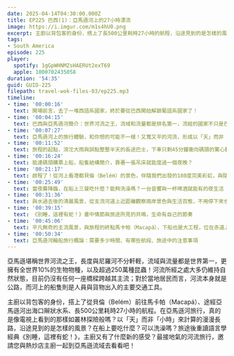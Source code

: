 ```yaml
---
date: 2025-04-14T04:30:00.000Z
title: EP225 巴西(1)：亞馬遜河上的27小時漂流
image: https://i.imgur.com/m1s4hU0.png
excerpt: 主廚以背包客的身份，搭上了長500公里耗時27小時的航程，沿途見到的是怎樣的風景？在船上要吃什麼？可以洗澡嗎？最接地氣的河流旅行，邀請您與熱炒店主廚一起到亞馬遜流域去看看吧！
tags:
- South America
episode: 225
player:
  spotify: 1gGpWHNMZsHAERUt2exT69
  apple: 1000702435058
duration: '54:35'
guid: GUID-225
filepath: travel-wok-files-03/ep225.mp3
timeline:
- time: '00:00:16'
  text: 開場前言，去了一堆西語系國家，終於要從巴西開始解鎖葡語系國家了！
- time: '00:04:15'
  text: 巴西與亞馬遜河簡介：世界河流之王，流域和流量都是排名第一，流經的國家不只是巴西！
- time: '00:07:27'
  text: 亞馬遜河上的旅行體驗，和你想的可能不一樣！又寬又平的河流，形成以「天」而非「小時」來計算
- time: '00:11:52'
  text: 旅程的起點，滂沱大雨與誤點整整半天的長途巴士，下車只剩45分鐘衝向碼頭的驚心動魄旅程
- time: '00:16:24'
  text: 抵達碼頭購票上船，船隻結構簡介，靠著一張吊床就能度過一個夜晚？
- time: '00:21:17'
  text: 啟程了！從河上看港都貝倫（Belém）的景色，伴隨我們出發的180度完美彩虹，與隨即而來的大雨
- time: '00:25:49'
  text: 當夜幕降臨，在船上三餐吃什麼？能夠洗澡嗎？一台音響與一杯啤酒就能有的夜生活
- time: '00:31:36'
  text: 與水過去後的清晨風景，從支流河道上近距離觀察兩岸景色與生活百態，不用停下來也有辦法上下船？
- time: '00:39:15'
  text: 《別睡，這裡有蛇！》書中情節與旅途所見的共鳴，生命有自己的節奏
- time: '00:45:06'
  text: 平凡無奇的主流風景，與旅程的終點馬卡帕（Macapá），下船也是大工程，位在赤道上的城市
- time: '00:50:34'
  text: 亞馬遜河輪船旅行概論：需要多少時間、有哪些航段、旅途中的注意事項
---
```

亞馬遜堪稱世界河流之王，長度與尼羅河不分軒輊，流域與流量都是世界第一，更擁有全世界10%的生物物種，以及超過250萬種昆蟲！河流所經之處大多仍維持自然狀態，目前仍沒有任何一座橋樑跨越其主流；對於當地居民而言，河流本身就是公路，而河上的船隻則是人員與貨物出入的主要交通工具。

主廚以背包客的身份，搭上了從貝倫（Belém）前往馬卡帕（Macapá）、途經亞馬遜河出海口辮狀水系、長500公里耗時27小時的航程。在亞馬遜河旅行，真的是像電視上看到的那樣如叢林探險般嗎？以「天」而非「小時」來計算的漫漫長路，沿途見到的是怎樣的風景？在船上要吃什麼？可以洗澡嗎？旅途後重讀語言學經典《別睡，這裡有蛇！》，主廚又有了什麼新的感受？最接地氣的河流旅行，邀請您與熱炒店主廚一起到亞馬遜流域去看看吧！
